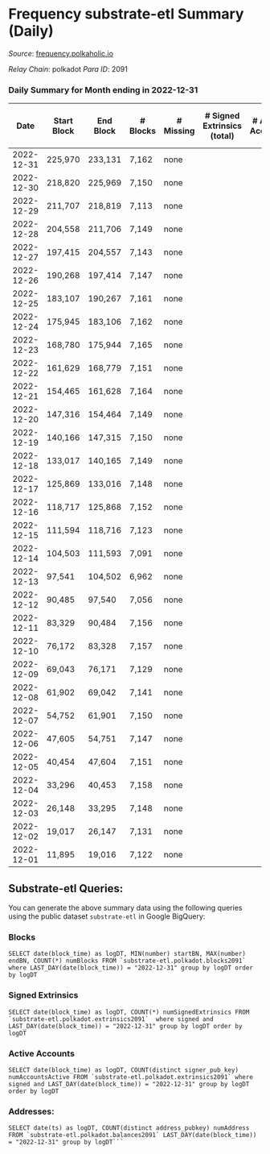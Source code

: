# Frequency substrate-etl Summary (Daily)

_Source_: [frequency.polkaholic.io](https://frequency.polkaholic.io)

*Relay Chain*: polkadot
*Para ID*: 2091



### Daily Summary for Month ending in 2022-12-31


| Date | Start Block | End Block | # Blocks | # Missing | # Signed Extrinsics (total) | # Active Accounts | # Addresses with Balances | # Events | # Transfers | # XCM Transfers In | # XCM Transfers Out |
| ---- | ----------- | --------- | -------- | --------- | --------------------------- | ----------------- | ------------------------- | -------- | ----------- | ------------------ | ------------------- |
| 2022-12-31 | 225,970 | 233,131 | 7,162 | none  |  |  | 27 | 14,328 |   |   |   |
| 2022-12-30 | 218,820 | 225,969 | 7,150 | none  |  |  |  | 14,304 |   |   |   |
| 2022-12-29 | 211,707 | 218,819 | 7,113 | none  |  |  |  | 14,230 |   |   |   |
| 2022-12-28 | 204,558 | 211,706 | 7,149 | none  |  |  |  | 14,302 |   |   |   |
| 2022-12-27 | 197,415 | 204,557 | 7,143 | none  |  |  |  | 14,293 |   |   |   |
| 2022-12-26 | 190,268 | 197,414 | 7,147 | none  |  |  |  | 14,298 |   |   |   |
| 2022-12-25 | 183,107 | 190,267 | 7,161 | none  |  |  |  | 14,326 |   |   |   |
| 2022-12-24 | 175,945 | 183,106 | 7,162 | none  |  |  |  | 14,328 |   |   |   |
| 2022-12-23 | 168,780 | 175,944 | 7,165 | none  |  |  |  | 14,334 |   |   |   |
| 2022-12-22 | 161,629 | 168,779 | 7,151 | none  |  |  |  | 14,306 |   |   |   |
| 2022-12-21 | 154,465 | 161,628 | 7,164 | none  |  |  |  | 14,332 |   |   |   |
| 2022-12-20 | 147,316 | 154,464 | 7,149 | none  |  |  |  | 14,305 |   |   |   |
| 2022-12-19 | 140,166 | 147,315 | 7,150 | none  |  |  |  | 14,304 |   |   |   |
| 2022-12-18 | 133,017 | 140,165 | 7,149 | none  |  |  |  | 14,302 |   |   |   |
| 2022-12-17 | 125,869 | 133,016 | 7,148 | none  |  |  |  | 14,300 |   |   |   |
| 2022-12-16 | 118,717 | 125,868 | 7,152 | none  |  |  |  | 14,308 |   |   |   |
| 2022-12-15 | 111,594 | 118,716 | 7,123 | none  |  |  |  | 14,250 |   |   |   |
| 2022-12-14 | 104,503 | 111,593 | 7,091 | none  |  |  |  | 14,185 |   |   |   |
| 2022-12-13 | 97,541 | 104,502 | 6,962 | none  |  |  |  | 13,931 |   |   |   |
| 2022-12-12 | 90,485 | 97,540 | 7,056 | none  |  |  |  | 14,116 |   |   |   |
| 2022-12-11 | 83,329 | 90,484 | 7,156 | none  |  |  |  | 14,316 |   |   |   |
| 2022-12-10 | 76,172 | 83,328 | 7,157 | none  |  |  |  | 14,318 |   |   |   |
| 2022-12-09 | 69,043 | 76,171 | 7,129 | none  |  |  |  | 14,262 |   |   |   |
| 2022-12-08 | 61,902 | 69,042 | 7,141 | none  |  |  |  | 14,286 |   |   |   |
| 2022-12-07 | 54,752 | 61,901 | 7,150 | none  |  |  |  | 14,304 |   |   |   |
| 2022-12-06 | 47,605 | 54,751 | 7,147 | none  |  |  |  | 14,301 |   |   |   |
| 2022-12-05 | 40,454 | 47,604 | 7,151 | none  |  |  |  | 14,306 |   |   |   |
| 2022-12-04 | 33,296 | 40,453 | 7,158 | none  |  |  |  | 14,320 |   |   |   |
| 2022-12-03 | 26,148 | 33,295 | 7,148 | none  |  |  |  | 14,300 |   |   |   |
| 2022-12-02 | 19,017 | 26,147 | 7,131 | none  |  |  |  | 14,266 |   |   |   |
| 2022-12-01 | 11,895 | 19,016 | 7,122 | none  |  |  |  | 14,248 |   |   |   |

## Substrate-etl Queries:
You can generate the above summary data using the following queries using the public dataset `substrate-etl` in Google BigQuery:


### Blocks
```
SELECT date(block_time) as logDT, MIN(number) startBN, MAX(number) endBN, COUNT(*) numBlocks FROM `substrate-etl.polkadot.blocks2091`  where LAST_DAY(date(block_time)) = "2022-12-31" group by logDT order by logDT
```


### Signed Extrinsics
```
SELECT date(block_time) as logDT, COUNT(*) numSignedExtrinsics FROM `substrate-etl.polkadot.extrinsics2091`  where signed and LAST_DAY(date(block_time)) = "2022-12-31" group by logDT order by logDT
```


### Active Accounts
```
SELECT date(block_time) as logDT, COUNT(distinct signer_pub_key) numAccountsActive FROM `substrate-etl.polkadot.extrinsics2091` where signed and LAST_DAY(date(block_time)) = "2022-12-31" group by logDT order by logDT
```


### Addresses:
```
SELECT date(ts) as logDT, COUNT(distinct address_pubkey) numAddress FROM `substrate-etl.polkadot.balances2091` LAST_DAY(date(block_time)) = "2022-12-31" group by logDT```

